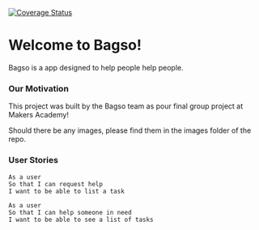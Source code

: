 [![Coverage Status](https://coveralls.io/repos/github/JRRS1982/Bagsos/badge.svg?branch=master)](https://coveralls.io/github/JRRS1982/Bagsos?branch=master)

# Welcome to Bagso!

Bagso is a app designed to help people help people.

### Our Motivation

This project was built by the Bagso team as pour final group project at Makers Academy!

Should there be any images, please find them in the images folder of the repo.

### User Stories

```
As a user
So that I can request help
I want to be able to list a task

As a user
So that I can help someone in need
I want to be able to see a list of tasks
```
